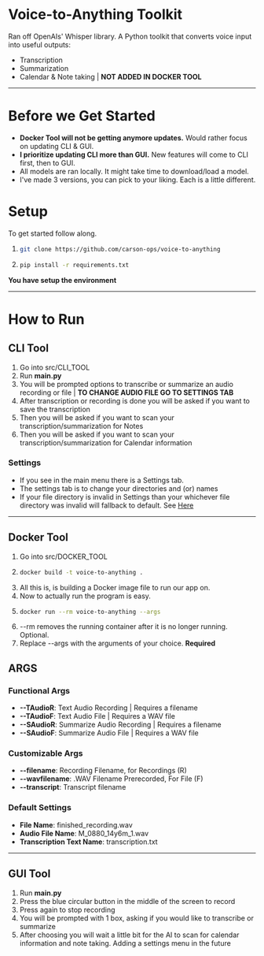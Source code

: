 # Voice-to-Anything Toolkit

Ran off OpenAIs' Whisper library. A Python toolkit that converts voice input into useful outputs:
- Transcription
- Summarization
- Calendar & Note taking | **NOT ADDED IN DOCKER TOOL**

---
# Before we Get Started
- **Docker Tool will not be getting anymore updates.** Would rather focus on updating CLI & GUI.
- **I prioritize updating CLI more than GUI.** New features will come to CLI first, then to GUI.
- All models are ran locally. It might take time to download/load a model.
- I've made 3 versions, you can pick to your liking. Each is a little different.


# Setup
To get started follow along.

1. ```bash
   git clone https://github.com/carson-ops/voice-to-anything
   ```
2. ```bash
   pip install -r requirements.txt
   ```
**You have setup the environment**

---
# How to Run
## CLI Tool
1. Go into src/CLI_TOOL
2. Run **main.py**
3. You will be prompted options to transcribe or summarize an audio recording or file | **TO CHANGE AUDIO FILE GO TO SETTINGS TAB**
4. After transcription or recording is done you will be asked if you want to save the transcription
5. Then you will be asked if you want to scan your transcription/summarization for Notes
6. Then you will be asked if you want to scan your transcription/summarization for Calendar information
### Settings
- If you see in the main menu there is a Settings tab.
- The settings tab is to change your directories and (or) names
- If your file directory is invalid in Settings than your whichever file directory was invalid will fallback to default. See [Here](https://github.com/carson-ops/voice-to-anything/blob/main/src/CLI_TOOL/helper.py#L16)

---
## Docker Tool
1. Go into src/DOCKER_TOOL
2. ```bash
   docker build -t voice-to-anything .
   ```
3. All this is, is building a Docker image file to run our app on.
4. Now to actually run the program is easy.
5. ```bash
   docker run --rm voice-to-anything --args
   ```
6. --rm removes the running container after it is no longer running. Optional.
7. Replace --args with the arguments of your choice. **Required**
## ARGS
### Functional Args
- **--TAudioR**: Text Audio Recording | Requires a filename
- **--TAudioF**: Text Audio File | Requires a WAV file
- **--SAudioR**: Summarize Audio Recording | Requires a filename
- **--SAudioF**: Summarize Audio File | Requires a WAV file

### Customizable Args
- **--filename**: Recording Filename, for Recordings (R)
- **--wavfilename**: .WAV Filename Prerecorded, For File (F)
- **--transcript**: Transcript filename

### Default Settings
 - **File Name**: finished_recording.wav
 - **Audio File Name**: M_0880_14y6m_1.wav
 - **Transcription Text Name**: transcription.txt
---

## GUI Tool
1. Run **main.py**
2. Press the blue circular button in the middle of the screen to record
3. Press again to stop recording
4. You will be prompted with 1 box, asking if you would like to transcribe or summarize
5. After choosing you will wait a little bit for the AI to scan for calendar information and note taking.
Adding a settings menu in the future